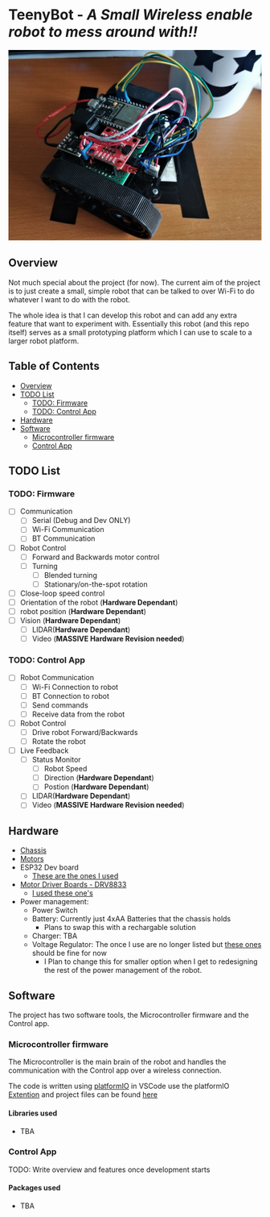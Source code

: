 # TeenyBot - *A Small Wireless enable robot to mess around with!!* <!-- omit from toc -->

![TeensyBot Img](imgs/TeenyBot.jpg)

## Overview

Not much special about the project (for now).
The current aim of the project is to just create a small, simple robot that can be talked to over Wi-Fi to do whatever I want to do  with the robot.

The whole idea is that I can develop this robot and can add any extra feature that want to experiment with.
Essentially this robot (and this repo itself) serves as a small prototyping platform which I can use to scale to a larger robot platform.

## Table of Contents <!-- omit from toc -->

- [Overview](#overview)
- [TODO List](#todo-list)
  - [TODO: Firmware](#todo-firmware)
  - [TODO: Control App](#todo-control-app)
- [Hardware](#hardware)
- [Software](#software)
  - [Microcontroller firmware](#microcontroller-firmware)
  - [Control App](#control-app)

## TODO List

### TODO: Firmware

- [ ] Communication
  - [ ] Serial (Debug and Dev ONLY)
  - [ ] Wi-Fi Communication
  - [ ] BT Communication
- [ ] Robot Control
  - [ ] Forward and Backwards motor control
  - [ ] Turning
    - [ ] Blended turning
    - [ ] Stationary/on-the-spot rotation
- [ ] Close-loop speed control
- [ ] Orientation of the robot (**Hardware Dependant**)
- [ ] robot position (**Hardware Dependant**)
- [ ] Vision (**Hardware Dependant**)
  - [ ] LIDAR(**Hardware Dependant**)
  - [ ] Video (**MASSIVE Hardware Revision needed**)

### TODO: Control App

- [ ] Robot Communication
  - [ ] Wi-Fi Connection to robot
  - [ ] BT Connection to robot
  - [ ] Send commands
  - [ ] Receive data from the robot
- [ ] Robot Control
  - [ ] Drive robot Forward/Backwards
  - [ ] Rotate the robot
- [ ] Live Feedback
  - [ ] Status Monitor
    - [ ] Robot Speed
    - [ ] Direction (**Hardware Dependant**)
    - [ ] Postion (**Hardware Dependant**)
  - [ ] LIDAR(**Hardware Dependant**)
  - [ ] Video (**MASSIVE Hardware Revision needed**)

## Hardware

- [Chassis](https://thepihut.com/products/pololu-zumo-chassis-kit-no-motors?variant=42393113428163)
- [Motors](https://thepihut.com/products/micro-metal-geared-motor-w-encoder-6v-105rpm-150-1?variant=27740942929)
- ESP32 Dev board
  - [These are the ones I used](https://www.amazon.co.uk/dp/B08CCYWZN3/ref=twister_B07Y3VDYSJ?_encoding=UTF8&psc=1)
- [Motor Driver Boards - DRV8833](https://thepihut.com/products/adafruit-drv8833-dc-stepper-motor-driver-breakout-board)
  - [I used these one's](https://www.amazon.co.uk/HALJIA-DRV8833-Channel-Printer-Arduino/dp/B071SJ4T9M/ref=sxts_rp_s_1_0?content-id=amzn1.sym.07198d44-a16f-4503-b71e-3f4c67470a0f%3Aamzn1.sym.07198d44-a16f-4503-b71e-3f4c67470a0f&crid=24HN74SKBRO2I&cv_ct_cx=drv8833&keywords=drv8833&pd_rd_i=B071SJ4T9M&pd_rd_r=eeeaad8c-c59c-40fa-9264-070377be3bc0&pd_rd_w=bDeXo&pd_rd_wg=TLC7a&pf_rd_p=07198d44-a16f-4503-b71e-3f4c67470a0f&pf_rd_r=2JE906Z0MZB1D0X2SRXY&qid=1682629087&sbo=RZvfv%2F%2FHxDF%2BO5021pAnSA%3D%3D&sprefix=drv8833%2Caps%2C90&sr=1-1-1890b328-3a40-4864-baa0-a8eddba1bf6a)
- Power management:
  - Power Switch
  - Battery: Currently just 4xAA Batteries that the chassis holds
    - Plans to swap this with a rechargable solution
  - Charger: TBA
  - Voltage Regulator: The once I use are no longer listed but [these ones](https://www.amazon.co.uk/Yizhet-Efficiency-Regulator-Converter-Adjustable/dp/B0823P6PW6/ref=sr_1_2_sspa?keywords=voltage%2Bregulator&qid=1682629281&sprefix=volatage%2Bre%2Caps%2C101&sr=8-2-spons&sp_csd=d2lkZ2V0TmFtZT1zcF9hdGY&th=1) should be fine for now
    - I Plan to change this for smaller option when I get to redesigning the rest of the power management of the robot.

## Software

The project has two software tools, the Microcontroller firmware and the Control app.

### Microcontroller firmware

The Microcontroller is the main brain of the robot and handles the communication with the Control app over a wireless connection.

The code is written using [platformIO](https://platformio.org/) in VSCode use the platformIO [Extention](https://marketplace.visualstudio.com/items?itemName=platformio.platformio-ide) and project files can be found [here](Firmware/)

#### Libraries used <!-- omit from toc -->

- TBA

### Control App

TODO: Write overview and features once development starts

#### Packages used <!-- omit from toc -->

- TBA

